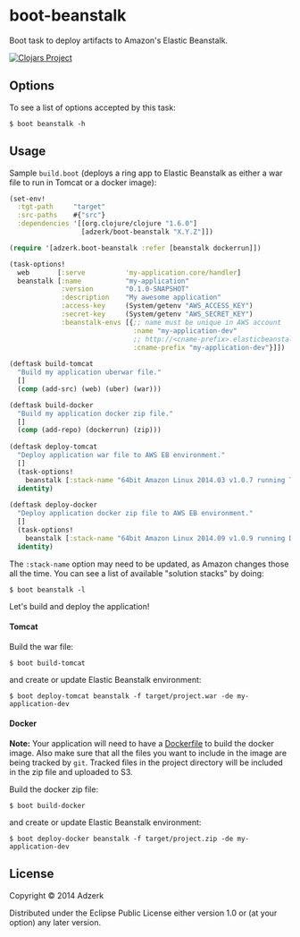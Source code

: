 # boot-beanstalk

Boot task to deploy artifacts to Amazon's Elastic Beanstalk.

[![Clojars Project][1]][2]

## Options

To see a list of options accepted by this task:

```
$ boot beanstalk -h
```

## Usage

Sample `build.boot` (deploys a ring app to Elastic Beanstalk as either a war
file to run in Tomcat or a docker image):

```clojure
(set-env!
  :tgt-path     "target"
  :src-paths    #{"src"}
  :dependencies '[[org.clojure/clojure "1.6.0"]
                  [adzerk/boot-beanstalk "X.Y.Z"]])

(require '[adzerk.boot-beanstalk :refer [beanstalk dockerrun]])

(task-options!
  web       [:serve          'my-application.core/handler]
  beanstalk [:name           "my-application"
             :version        "0.1.0-SNAPSHOT"
             :description    "My awesome application"
             :access-key     (System/getenv "AWS_ACCESS_KEY")
             :secret-key     (System/getenv "AWS_SECRET_KEY")
             :beanstalk-envs [{;; name must be unique in AWS account
                               :name "my-application-dev"
                               ;; http://<cname-prefix>.elasticbeanstalk.com
                               :cname-prefix "my-application-dev"}]])
  
(deftask build-tomcat
  "Build my application uberwar file."
  []
  (comp (add-src) (web) (uber) (war)))

(deftask build-docker
  "Build my application docker zip file."
  []
  (comp (add-repo) (dockerrun) (zip)))
  
(deftask deploy-tomcat
  "Deploy application war file to AWS EB environment."
  []
  (task-options!
    beanstalk [:stack-name "64bit Amazon Linux 2014.03 v1.0.7 running Tomcat 7 Java 7"])
  identity)
  
(deftask deploy-docker
  "Deploy application docker zip file to AWS EB environment."
  []
  (task-options!
    beanstalk [:stack-name "64bit Amazon Linux 2014.09 v1.0.9 running Docker 1.2.0"])
  identity)
```

The `:stack-name` option may need to be updated, as Amazon changes those all the
time. You can see a list of available "solution stacks" by doing:

```
$ boot beanstalk -l
```

Let's build and deploy the application!

#### Tomcat

Build the war file:

```
$ boot build-tomcat
```

and create or update Elastic Beanstalk environment:

```
$ boot deploy-tomcat beanstalk -f target/project.war -de my-application-dev
```

#### Docker

**Note:** Your application will need to have a [Dockerfile][3] to build
the docker image. Also make sure that all the files you want to include
in the image are being tracked by `git`. Tracked files in the project
directory will be included in the zip file and uploaded to S3.

Build the docker zip file:

```
$ boot build-docker
```

and create or update Elastic Beanstalk environment:

```
$ boot deploy-docker beanstalk -f target/project.zip -de my-application-dev
```

## License

Copyright © 2014 Adzerk

Distributed under the Eclipse Public License either version 1.0 or (at
your option) any later version.

[1]: http://clojars.org/adzerk/boot-beanstalk/latest-version.svg
[2]: http://clojars.org/adzerk/boot-beanstalk
[3]: https://docs.docker.com/reference/builder/
